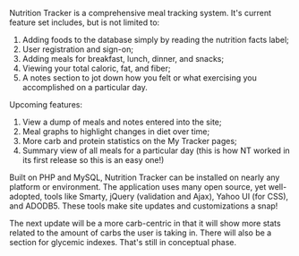 Nutrition Tracker is a comprehensive meal tracking system. It's current feature set includes, but is not limited to:

1) Adding foods to the database simply by reading the nutrition facts label;
2) User registration and sign-on;
3) Adding meals for breakfast, lunch, dinner, and snacks;
4) Viewing your total caloric, fat, and fiber;
5) A notes section to jot down how you felt or what exercising you accomplished on a particular day.

Upcoming features:

1) View a dump of meals and notes entered into the site;
2) Meal graphs to highlight changes in diet over time;
3) More carb and protein statistics on the My Tracker pages;
4) Summary view of all meals for a particular day (this is how NT worked in its first release so this is an easy one!)

Built on PHP and MySQL, Nutrition Tracker can be installed on nearly any platform or environment. The application uses many open source, yet well-adopted, tools like Smarty, jQuery (validation and Ajax), Yahoo UI (for CSS), and ADODB5. These tools make site updates and customizations a snap!

The next update will be a more carb-centric in that it will show more stats related to the amount of carbs the user is taking in. There will also be a section for glycemic indexes. That's still in conceptual phase.